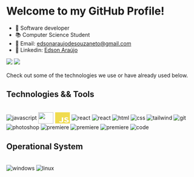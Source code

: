 # Welcome to my GitHub Profile! 

- 🔰 Software developer
- 📚 Computer Science Student
- 📩 Email: edsonaraujodesouzaneto@gmail.com
- 📩 Linkedin: [Edson Araújo](https://www.linkedin.com/in/edsonaraujobr)

<div>
  <img height="180em" src="https://github-readme-stats.vercel.app/api?username=edsonaraujobr&show_icons=true&theme=transparent">
    <img height="180em" src="https://github-readme-stats.vercel.app/api/top-langs/?username=edsonaraujobr&layout=compact&show_icons=true&theme=transparent">
</div>

<br>
Check out some of the technologies we use or have already used below.

## Technologies && Tools

<div style="display: inline_block"><br>
  
  <img align="center" alt="javascript" height="30" width="40" src="https://cdn.jsdelivr.net/gh/devicons/devicon@latest/icons/java/java-original.svg" />
 
  <img  align="center" height="30" width="40"  src="https://cdn.jsdelivr.net/gh/devicons/devicon@latest/icons/spring/spring-original.svg" />
                   
  <img align="center" alt="javascript" height="30" width="40" src="https://raw.githubusercontent.com/devicons/devicon/master/icons/javascript/javascript-plain.svg">
  <img align="center" alt="react" height="30" width="40" src="https://cdn.jsdelivr.net/gh/devicons/devicon@latest/icons/react/react-original.svg" />
  <img align="center" alt="react" height="30" width="40" src="https://cdn.jsdelivr.net/gh/devicons/devicon@latest/icons/mysql/mysql-original-wordmark.svg" />
  <img align="center" alt="html" height="30" width="40" src="https://cdn.jsdelivr.net/gh/devicons/devicon/icons/html5/html5-original.svg">
  <img align="center" alt="css" height="30" width="40" src="https://cdn.jsdelivr.net/gh/devicons/devicon/icons/css3/css3-original.svg">
  <img align="center" alt="tailwind" height="30" width="40" src="https://cdn.jsdelivr.net/gh/devicons/devicon@latest/icons/tailwindcss/tailwindcss-original.svg" > 
 <img align="center" alt="git" height="30" width="40" src="https://cdn.jsdelivr.net/gh/devicons/devicon/icons/git/git-original.svg">
  <img align="center" alt="photoshop" height="30" width="40" src="https://cdn.jsdelivr.net/gh/devicons/devicon/icons/photoshop/photoshop-plain.svg">
 <img align="center" alt="premiere" height="30" width="40" src="https://cdn.jsdelivr.net/gh/devicons/devicon/icons/premierepro/premierepro-original.svg">
 
  <img align="center" alt="premiere" height="30" width="40" src="https://cdn.jsdelivr.net/gh/devicons/devicon@latest/icons/docker/docker-original.svg" />
          
  <img align="center" alt="premiere" height="30" width="40"  src="https://cdn.jsdelivr.net/gh/devicons/devicon@latest/icons/nodejs/nodejs-original.svg" />
          
  <img align="center" alt="code" height="30" width="40" src="https://cdn.jsdelivr.net/gh/devicons/devicon@latest/icons/vscode/vscode-original.svg" />
          
</div>

## Operational System
<div style="display: inline_block"><br>
  
  <img align="center" alt="windows" height="30" width="40" src="https://cdn.jsdelivr.net/gh/devicons/devicon@latest/icons/windows11/windows11-original.svg" />
  
  <img align="center" alt="linux" height="30" width="40" src="https://cdn.jsdelivr.net/gh/devicons/devicon@latest/icons/linux/linux-original.svg" />
          
          
</div>
